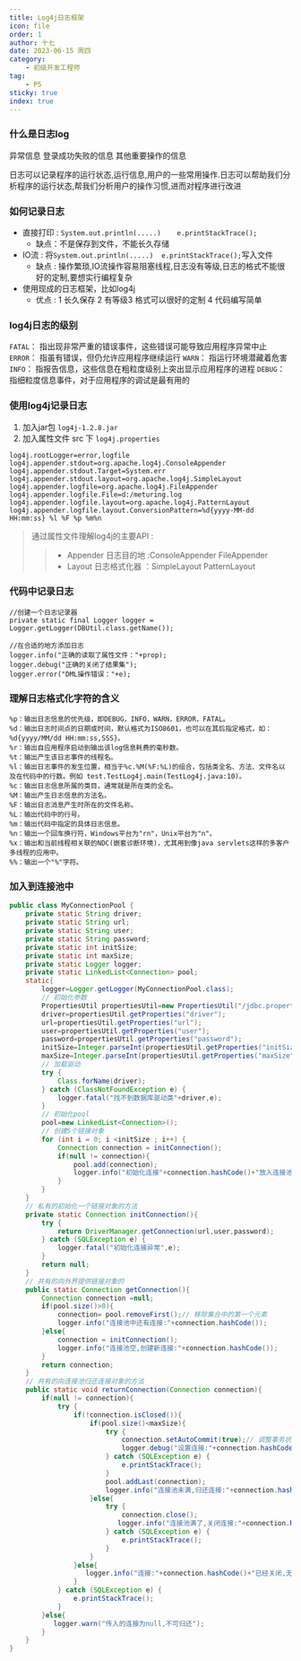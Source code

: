 ```yaml
---
title: Log4j日志框架
icon: file
order: 1
author: 十七
date: 2023-06-15 周四
category:
	- 初级开发工程师
tag:
	- P5
sticky: true
index: true
---
```



### 什么是日志log

异常信息  登录成功失败的信息  其他重要操作的信息

日志可以记录程序的运行状态,运行信息,用户的一些常用操作.日志可以帮助我们分析程序的运行状态,帮我们分析用户的操作习惯,进而对程序进行改进

### 如何记录日志

- 直接打印 : `System.out.println(.....)    e.printStackTrace();`
	- 缺点：不是保存到文件，不能长久存储
- IO流 : 将`System.out.println(.....)  e.printStackTrace();`写入文件
	- 缺点 : 操作繁琐,IO流操作容易阻塞线程,日志没有等级,日志的格式不能很好的定制,要想实行编程复杂
- 使用现成的日志框架，比如log4j
	- 优点 :  1 长久保存 2   有等级3  格式可以很好的定制 4  代码编写简单

### log4j日志的级别

`FATAL`：  指出现非常严重的错误事件，这些错误可能导致应用程序异常中止
`ERROR`： 指虽有错误，但仍允许应用程序继续运行
`WARN`：  指运行环境潜藏着危害
`INFO`：    指报告信息，这些信息在粗粒度级别上突出显示应用程序的进程
`DEBUG`： 指细粒度信息事件，对于应用程序的调试是最有用的

### 使用log4j记录日志

1) 加入jar包   `log4j-1.2.8.jar`
2)  加入属性文件 src 下 `log4j.properties`
```.properties
log4j.rootLogger=error,logfile
log4j.appender.stdout=org.apache.log4j.ConsoleAppender
log4j.appender.stdout.Target=System.err
log4j.appender.stdout.layout=org.apache.log4j.SimpleLayout
log4j.appender.logfile=org.apache.log4j.FileAppender
log4j.appender.logfile.File=d:/meturing.log
log4j.appender.logfile.layout=org.apache.log4j.PatternLayout
log4j.appender.logfile.layout.ConversionPattern=%d{yyyy-MM-dd   HH:mm:ss} %l %F %p %m%n
```

> 通过属性文件理解log4j的主要API  :
>> - Appender 日志目的地 :ConsoleAppender  FileAppender
>> - Layout 日志格式化器 ：SimpleLayout  PatternLayout

### 代码中记录日志

```properties
//创建一个日志记录器
private static final Logger logger =   Logger.getLogger(DBUtil.class.getName());
 
//在合适的地方添加日志
logger.info("正确的读取了属性文件："+prop);
logger.debug("正确的关闭了结果集");
logger.error("DML操作错误："+e);
```

### 理解日志格式化字符的含义

```text
%p：输出日志信息的优先级，即DEBUG，INFO，WARN，ERROR，FATAL。
%d：输出日志时间点的日期或时间，默认格式为ISO8601，也可以在其后指定格式，如：%d{yyyy/MM/dd HH:mm:ss,SSS}。
%r：输出自应用程序启动到输出该log信息耗费的毫秒数。
%t：输出产生该日志事件的线程名。
%l：输出日志事件的发生位置，相当于%c.%M(%F:%L)的组合，包括类全名、方法、文件名以及在代码中的行数。例如 test.TestLog4j.main(TestLog4j.java:10)。
%c：输出日志信息所属的类目，通常就是所在类的全名。
%M：输出产生日志信息的方法名。
%F：输出日志消息产生时所在的文件名称。
%L：输出代码中的行号。
%m：输出代码中指定的具体日志信息。
%n：输出一个回车换行符，Windows平台为"rn"，Unix平台为"n"。
%x：输出和当前线程相关联的NDC(嵌套诊断环境)，尤其用到像java servlets这样的多客户多线程的应用中。
%%：输出一个"%"字符。
```

### 加入到连接池中

```java
public class MyConnectionPool {
    private static String driver;
    private static String url;
    private static String user;
    private static String password;
    private static int initSize;
    private static int maxSize;
    private static Logger logger;
    private static LinkedList<Connection> pool;
    static{
        logger=Logger.getLogger(MyConnectionPool.class);
        // 初始化参数
        PropertiesUtil propertiesUtil=new PropertiesUtil("/jdbc.properties");
        driver=propertiesUtil.getProperties("driver");
        url=propertiesUtil.getProperties("url");
        user=propertiesUtil.getProperties("user");
        password=propertiesUtil.getProperties("password");
        initSize=Integer.parseInt(propertiesUtil.getProperties("initSize"));
        maxSize=Integer.parseInt(propertiesUtil.getProperties("maxSize"));
        // 加载驱动
        try {
            Class.forName(driver);
        } catch (ClassNotFoundException e) {
            logger.fatal("找不到数据库驱动类"+driver,e);
        }
        // 初始化pool
        pool=new LinkedList<Connection>();
        // 创建5个链接对象
        for (int i = 0; i <initSize ; i++) {
            Connection connection = initConnection();
            if(null != connection){
                pool.add(connection);
                logger.info("初始化连接"+connection.hashCode()+"放入连接池");
            }
        }
    }
    // 私有的初始化一个链接对象的方法
    private static Connection initConnection(){
        try {
            return DriverManager.getConnection(url,user,password);
        } catch (SQLException e) {
            logger.fatal("初始化连接异常",e);
        }
        return null;
    }
    // 共有的向外界提供链接对象的
    public static Connection getConnection(){
        Connection connection =null;
        if(pool.size()>0){
            connection= pool.removeFirst();// 移除集合中的第一个元素
            logger.info("连接池中还有连接:"+connection.hashCode());
        }else{
            connection = initConnection();
            logger.info("连接池空,创建新连接:"+connection.hashCode());
        }
        return connection;
    }
    // 共有的向连接池归还连接对象的方法
    public static void returnConnection(Connection connection){
        if(null != connection){
            try {
                if(!connection.isClosed()){
                    if(pool.size()<maxSize){
                        try {
                            connection.setAutoCommit(true);// 调整事务状态
                            logger.debug("设置连接:"+connection.hashCode()+"自动提交为true");
                        } catch (SQLException e) {
                            e.printStackTrace();
                        }
                        pool.addLast(connection);
                        logger.info("连接池未满,归还连接:"+connection.hashCode());
                    }else{
                        try {
                            connection.close();
                           logger.info("连接池满了,关闭连接:"+connection.hashCode());
                        } catch (SQLException e) {
                            e.printStackTrace();
                        }
                    }
                }else{
                   logger.info("连接:"+connection.hashCode()+"已经关闭,无需归还");
                }
            } catch (SQLException e) {
                e.printStackTrace();
            }
        }else{
           logger.warn("传入的连接为null,不可归还");
        }
    }
}

```
